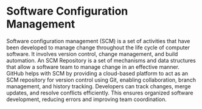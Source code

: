 # Software Configuration Management
Software configuration management (SCM) is a set of activities that have been developed to manage change throughout the life cycle of computer software.  It involves version control, change management, and build automation.  An SCM Repository is a set of mechanisms and data structures that allow a software team to manage change in an effective manner.  GitHub helps with SCM by providing a cloud-based platform to act as an SCM repository for version control using Git, enabling collaboration, branch management, and history tracking.  Developers can track changes, merge updates, and resolve conflicts efficiently.  This ensures organized software development, reducing errors and improving team coordination.
